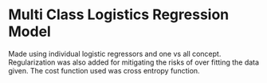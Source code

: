 # Multi Class Logistics Regression Model
Made using individual logistic regressors and one vs all concept. Regularization was also added for mitigating the risks of over fitting the data given. The cost function used was cross entropy function. 